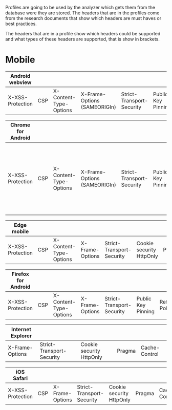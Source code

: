 
Profiles are going to be used by the analyzer which gets them from the database were they are stored. The headers that are in the profiles come from the research documents that show which headers are must haves or best practices.

The headers that are in a profile show which headers could be supported and what types of these headers are supported, that is show in brackets.

# Mobile

| Android webview | | | | | | | | | |
| ------------- | - | - | - | - | - | - | -| -| -|
| X-XSS-Protection| CSP | X-Content-Type-Options| X-Frame-Options (SAMEORIGIn) | Strict-Transport-Security | Public Key Pinning| Referrer-Policy|Cookie security SameSite| Pragma| Cache-Control| 

| Chrome for Android | | | | | | | | | | |
| ------------- | - | - | - | - | - | - | -| -| -| -|
| X-XSS-Protection| CSP | X-Content-Type-Options| X-Frame-Options (SAMEORIGIn) | Strict-Transport-Security | Public Key Pinning| Referrer-Policy (same-origin, strict-origin, strict-origin-when-cross-origin) |Cookie security HttpOnly|Cookie security SameSite| Pragma| Cache-Control| 

| Edge mobile | | | | | | | |
| ------------- | - | - | - | - | - | - | -|
| X-XSS-Protection| CSP | X-Content-Type-Options| X-Frame-Options| Strict-Transport-Security | Cookie security HttpOnly|Pragma| Cache-Control| 

| Firefox for Android | | | | | | | | | |
| ------------- | - | - | - | - | - | - | -| -| -|
| X-XSS-Protection| CSP | X-Content-Type-Options| X-Frame-Options| Strict-Transport-Security | Public Key Pinning| Referrer-Policy|Cookie security HttpOnly| Pragma| Cache-Control| 

| Internet Explorer | | | | |
| ------------- | - | - | - | - | 
| X-Frame-Options | Strict-Transport-Security |Cookie security HttpOnly| Pragma| Cache-Control| 

| iOS Safari | | | | | | |
| ------------- | - | - | - | - | - | - | 
| X-XSS-Protection| CSP | X-Frame-Options| Strict-Transport-Security | Cookie security HttpOnly| Pragma| Cache-Control| 
